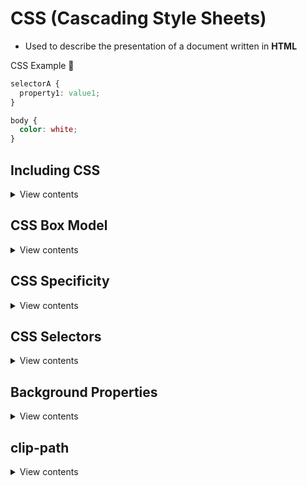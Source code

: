 # CSS (Cascading Style Sheets)

- Used to describe the presentation of a document written in **HTML**

CSS Example 🧮

```css
selectorA {
  property1: value1;
}

body {
  color: white;
}
```

## Including CSS

<details>
<summary>View contents</summary>

External Style Sheet

```html
<link href="stylesheet" href="file.css" />
```

Embedded Styles

```html
<style>
  body {
    background-color: gray;
  }
</style>
```

Inline Styles

```html
<p style="color:black">Lorem ipsum</p>
```

</details>

## CSS Box Model

<details>
<summary>View contents</summary>

> The CSS box model refers to how HTML elements are modeled in browser engines and how the dimensions of those HTML elements are derived from CSS properties.

<img src="https://upload.wikimedia.org/wikipedia/commons/7/7a/Boxmodell-detail.png" alt="the box model" />
  
```css
/********************** CONTENT *************************
The box that contains the actual element content like text, 
image, icon, gif, video,... */

tag_name {
  height: 90px;
  width: 200px;
}

/********************** PADDING *************************
Distance between the content and the border. The background color,
of the element will never affect this space. But you can see this by
contrasting with the background color of the parent element that
contains your element*/

tag_name {
  padding-top: 50px;
  padding-right: 30px;
  padding-bottom: 50px;
  padding-left: 80px;
}

/*OR: */

tag_name {
  padding: 25px 50px 75px 100px;  /* top; right; bottom; left */
}

tag_name {
  padding: 25px 50px 75px; /* top; right_&_left; bottom */
}

tag_name {
  padding: 25px 50px;  /* top_&_bottom; right_&_left */
}

tag_name {
  padding: 25px; /* top_&_bottom_&_right_&_left */
}


/********************** BORDER *************************
You can define a frame for your element's box. You can 
only see the border, after you define a style for that 
property */

tag_name {
  border-width: 5px 70px 10px 28px; /* or border-bottom-width: 10px; ... */
  border-color: blue;  /* or border-top-color: #b52e2e; ... */
  border-style: dotted; /* or dashed, or solid, or ... */
  border-radius: 70%  /* making the corners more rounded */
}

/*OR: */

tag_name {
  border: 5px solid red;      /* all_widths; style; color */
}

tag_name {
  border-left: 6px dotted green;   /* width; style; color */
  border-top: 34px groove yellow;   /* width; style; color */
}


/********************** OUTLINE *************************
It's a line that's drawn around your html element, but 
contrary to the border, the dimensions of the outline 
aren't taken into account. It's drawn around elements, 
outside the borders, to make the element "stand out" */

tag_name {
  outline-width: thin; /* or medium; thick; outline-width: 4px; ... */
  outline-color: blue;  /* or #b52e2e; invert; ... */
  outline-style: dotted; /* or dashed, or solid, or ... */
  outline-offset:   /* making the corners more rounded */
}

/*OR: */

tag_name {
  outline: dashed;  
}

tag_name {
  outline: dotted red;
}

tag_name {
  outline: 5px solid yellow;    /* all_widths; style; color */
}

tag_name {
  outline: thick ridge pink;
}



/********************** MARGIN *************************
This is the distance that separates an html element, 
from the other elements around it. The background color, 
of the element will never afect this space, because the 
margin doesn't have background color. The margin is an 
invisible border or space between two objects */

tag_name {
  margin-top: 100px;
  margin-bottom: 100px;
  margin-right: 150px;
  margin-left: 80px;
}

/*OR: */

tag_name {
  margin: 25px 50px 75px 100px;  /* top; right; bottom; left */
}

tag_name {
  margin: 25px 50px 75px;  /* top; right_&_left; bottom */
}

tag_name {
  margin: 25px 50px; /* top_&_bottom; right_&_left */
}

tag_name {
  margin: 25px; /* top_&_bottom_&_right_&_left */
}
```
  
</details>

## CSS Specificity

<details>
<summary>View contents</summary>

> Specificity is a weight that is applied to a given CSS declaration, determined by the number of each selector type in the matching selector. When multiple declarations have equal specificity, the last declaration found in the CSS is applied to the element. Specificity only applies when the same element is targeted by multiple declarations. As per CSS rules, directly targeted elements will always take precedence over rules which an element inherits from its ancestor. - [MDN docs](https://developer.mozilla.org/en-US/docs/Web/CSS/Specificity)

The higher the specificity, the more difficult to override the rule.

#### Specificity Hierarchy

1. **Inline styles** - `<h1 style="color: #ffffff;">`
2. **IDs** - #id-name
3. **Classes, attributes and pseudo-classes** - .className, [attributes] and pseudo-classes such as :hover, :focus etc.
4. **Elements and pseudo-elements** - h1, div, :before and :after.
5. **Universal selector `(*)`** - applies to all elements (zero specificity)
  
</details>

## CSS Selectors
  
<details>
<summary>View contents</summary>

1. Universal selector `(*)` - it applies to all elements universally

```css
*,
*::before,
*::after {
  box-sizing: border-box;
}
```

all elements to include padding and borders in the box model calculation instead of adding those widths to any defined dimensions.
  
</details>

## Background Properties
  
<details>
<summary>View contents</summary>

<details>
<summary>View contents</summary>

```css
.hero-image {
  background-image: url('img.jpg'); /* The image used */
  /* background-image: linear-gradient(to right bottom, #7ed56f, #28b485), url(hero.jpg); */
  background-color: #cccccc; /* Used if the image is unavailable */
  height: 500px; /* You must set a specified height */
  background-position: center; /* Center the image */
  background-repeat: no-repeat; /* Do not repeat the image */
  background-size: cover; /* Resize the background image to cover the entire container */
}
```
  
</details>

</details>

## clip-path
  
<details>
<summary>View contents</summary>

<details>
<summary>View contents</summary>

The clip-path property in CSS allows you to specify a specific region of an element to display, with the rest being hidden (or “clipped”) away.

```css
.clip-me {
  /* Example: clip away the element from the top, right, bottom, and left edges */
  clip-path: inset(10px 20px 30px 40px); /* or "none" */

  /* Example: clip element into a Triangle */
  clip-path: polygon(50% 0%, 100% 100%, 0 100%);
}
```

[CSS clip-path maker](https://bennettfeely.com/clippy/)

</details>
